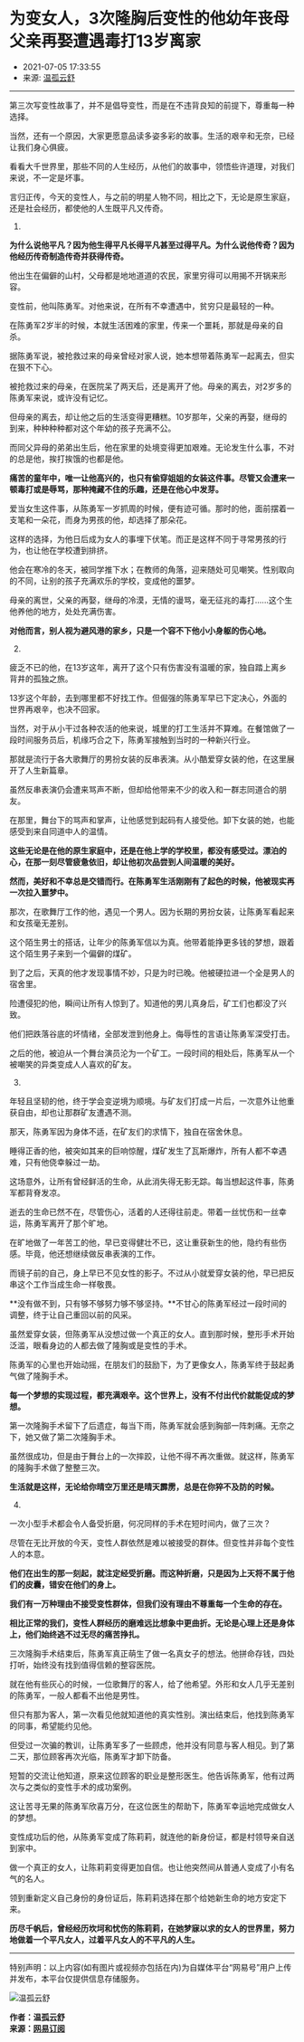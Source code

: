 # 为变女人，3次隆胸后变性的他幼年丧母父亲再娶遭遇毒打13岁离家

* 2021-07-05 17:33:55  
* 来源: [温孤云舒](https://www.163.com/dy/media/T1609901270549.html)

---

第三次写变性故事了，并不是倡导变性，而是在不违背良知的前提下，尊重每一种选择。

当然，还有一个原因，大家更愿意品读多姿多彩的故事。生活的艰辛和无奈，已经让我们身心俱疲。

看看大千世界里，那些不同的人生经历，从他们的故事中，领悟些许道理，对我们来说，不一定是坏事。

言归正传，今天的变性人，与之前的明星人物不同，相比之下，无论是原生家庭，还是社会经历，都使他的人生既平凡又传奇。

1.

**为什么说他平凡？因为他生得平凡长得平凡甚至过得平凡。为什么说他传奇？因为他经历传奇制造传奇并获得传奇。**

他出生在偏僻的山村，父母都是地地道道的农民，家里穷得可以用揭不开锅来形容。

变性前，他叫陈勇军。对他来说，在所有不幸遭遇中，贫穷只是最轻的一种。

在陈勇军2岁半的时候，本就生活困难的家里，传来一个噩耗，那就是母亲的自杀。

据陈勇军说，被抢救过来的母亲曾经对家人说，她本想带着陈勇军一起离去，但实在狠不下心。

被抢救过来的母亲，在医院呆了两天后，还是离开了他。母亲的离去，对2岁多的陈勇军来说，或许没有记忆。

但母亲的离去，却让他之后的生活变得更糟糕。10岁那年，父亲的再娶，继母的到来，种种种种都对这个年幼的孩子充满不公。

而同父异母的弟弟出生后，他在家里的处境变得更加艰难。无论发生什么事，不对的总是他，挨打挨饿的也都是他。

**痛苦的童年中，唯一让他高兴的，也只有偷穿姐姐的女装这件事。尽管又会遭来一顿毒打或是辱骂，那种掩藏不住的乐趣，还是在他心中发芽。**

爱当女生这件事，从陈勇军一岁抓周的时候，便有迹可循。那时的他，面前摆着一支笔和一朵花，而身为男孩的他，却选择了那朵花。

这样的选择，为他日后成为女人的事埋下伏笔。而正是这样不同于寻常男孩的行为，也让他在学校遭到排挤。

他会在寒冷的冬天，被同学推下水；在教师的角落，迎来随处可见嘲笑。性别取向的不同，让别的孩子充满欢乐的学校，变成他的噩梦。

母亲的离世，父亲的再娶，继母的冷漠，无情的谩骂，毫无征兆的毒打......这个生他养他的地方，处处充满伤害。

**对他而言，别人视为避风港的家乡，只是一个容不下他小小身躯的伤心地。**

2.

疲乏不已的他，在13岁这年，离开了这个只有伤害没有温暖的家，独自踏上离乡背井的孤独之旅。

13岁这个年龄，去到哪里都不好找工作。但倔强的陈勇军早已下定决心，外面的世界再艰辛，也决不回家。

当然，对于从小干过各种农活的他来说，城里的打工生活并不算难。在餐馆做了一段时间服务员后，机缘巧合之下，陈勇军接触到当时的一种新兴行业。

那就是流行于各大歌舞厅的男扮女装的反串表演。从小酷爱穿女装的他，在这里展开了人生新篇章。

虽然反串表演仍会遭来骂声不断，但却给他带来不少的收入和一群志同道合的朋友。

在那里，舞台下的骂声和掌声，让他感觉到起码有人接受他。卸下女装的她，也能感受到来自同道中人的温情。

**这些无论是在他的原生家庭中，还是在他上学的学校里，都没有感受过。漂泊的心，在那一刻尽管疲惫依旧，却让他初次品尝到人间温暖的美好。**

**然而，美好和不幸总是交错而行。在陈勇军生活刚刚有了起色的时候，他被现实再一次拉入噩梦中。**

那次，在歌舞厅工作的他，遇见一个男人。因为长期的男扮女装，让陈勇军看起来和女孩毫无差别。

这个陌生男士的搭话，让年少的陈勇军信以为真。他带着能挣更多钱的梦想，跟着这个陌生男子来到一个偏僻的煤矿。

到了之后，天真的他才发现事情不妙，只是为时已晚。他被硬拉进一个全是男人的宿舍里。

险遭侵犯的他，瞬间让所有人惊到了。知道他的男儿真身后，矿工们也都没了兴致。

他们把跌落谷底的坏情绪，全部发泄到他身上。侮辱性的言语让陈勇军深受打击。

之后的他，被迫从一个舞台演员沦为一个矿工。一段时间的相处后，陈勇军从一个被嘲笑的异类变成人人喜欢的矿友。

3.

年轻且坚韧的他，终于学会变逆境为顺境。与矿友们打成一片后，一次意外让他重获自由，却也让那群矿友遭遇不测。

那天，陈勇军因为身体不适，在矿友们的求情下，独自在宿舍休息。

睡得正香的他，被突如其来的巨响惊醒，煤矿发生了瓦斯爆炸，所有人都不幸遇难，只有他侥幸躲过一劫。

这场意外，让所有曾经鲜活的生命，从此消失得无影无踪。每当想起这件事，陈勇军都背脊发凉。

逝去的生命已然不在，尽管伤心，活着的人还得往前走。带着一丝忧伤和一丝幸运，陈勇军离开了那个旷地。

在旷地做了一年苦工的他，早已变得健壮不已，这让重获新生的他，隐约有些伤感。毕竟，他还想继续做反串表演的工作。

而镜子前的自己，身上早已不见女性的影子。不过从小就爱穿女装的他，早已把反串这个工作当成生命一样敬畏。

**没有做不到，只有够不够努力够不够坚持。**不甘心的陈勇军经过一段时间的调整，终于让自己重回以前的风采。

虽然爱穿女装，但陈勇军从没想过做一个真正的女人。直到那时候，整形手术开始泛滥，眼看身边的人都去做了隆胸或是变性的手术。

陈勇军的心里也开始动摇，在朋友们的鼓励下，为了更像女人，陈勇军终于鼓起勇气做了隆胸手术。

**每一个梦想的实现过程，都充满艰辛。这个世界上，没有不付出代价就能促成的梦想。**

第一次隆胸手术留下了后遗症，每当下雨，陈勇军就会感到胸部一阵刺痛。无奈之下，她又做了第二次隆胸手术。

虽然很成功，但是由于舞台上的一次摔跤，让他不得不再次重做。就这样，陈勇军的隆胸手术做了整整三次。

**生活就是这样，无论给你晴空万里还是晴天霹雳，总是在你猝不及防的时候。**

4.

一次小型手术都会令人备受折磨，何况同样的手术在短时间内，做了三次？

尽管在无比开放的今天，变性人群依然是难以被接受的群体。但变性并非每个变性人的本意。

**他们在出生的那一刻起，就注定经受折磨。而这种折磨，只是因为上天将不属于他们的皮囊，错安在他们的身上。**

**我们有一万种理由不接受变性群体，但我们没有理由不尊重每一个生命的存在。**

**相比正常的我们，变性人群经历的磨难远比想象中更曲折。无论是心理上还是身体上，他们始终逃不过无尽的痛苦挣扎。**

三次隆胸手术结束后，陈勇军真正萌生了做一名真女子的想法。他拼命存钱，四处打听，始终没有找到值得信赖的整容医院。

就在他有些灰心的时候，一位歌舞厅的客人，给了他希望。外形和女人几乎无差别的陈勇军，一般人都看不出他是男性。

但只有那为客人，第一次看见他就知道他的真实性别。演出结束后，他找到陈勇军的同事，希望能约见他。

但受过一次骗的教训，让陈勇军多了一些顾虑，他并没有同意与客人相见。到了第二天，那位顾客再次光临，陈勇军才卸下防备。

短暂的交流让他知道，原来这位顾客的职业是整形医生。他告诉陈勇军，他有过两次与之类似的变性手术的成功案例。

这让苦寻无果的陈勇军欣喜万分，在这位医生的帮助下，陈勇军幸运地完成做女人的梦想。

变性成功后的他，从陈勇军变成了陈莉莉，就连他的新身份证，都是村领导亲自送到家中。

做一个真正的女人，让陈莉莉变得更加自信。也让他突然间从普通人变成了小有名气的名人。

领到重新定义自己身份的身份证后，陈莉莉选择在那个给她新生命的地方安定下来。

**历尽千帆后，曾经经历坎坷和忧伤的陈莉莉，在她梦寐以求的女人的世界里，努力地做着一个平凡女人，过着平凡女人的不平凡的人生。**

---

特别声明：以上内容(如有图片或视频亦包括在内)为自媒体平台“网易号”用户上传并发布，本平台仅提供信息存储服务。

![温孤云舒](https://nimg.ws.126.net/?url=http://dingyue.ws.126.net/2022/0707/73f3584cj00ren4od0009d0005f005fp.jpg&thumbnail=160y160&quality=80&type=jpg)

**作者：温孤云舒**  
**来源：[网易订阅](https://www.163.com/dy/media/T1609901270549.html)**